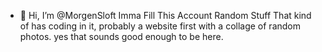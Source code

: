 - 👋 Hi, I’m @MorgenSloft
Imma Fill This Account Random Stuff That kind of has coding in it, probably a website first with a collage of random photos. yes that sounds good enough to be here.
